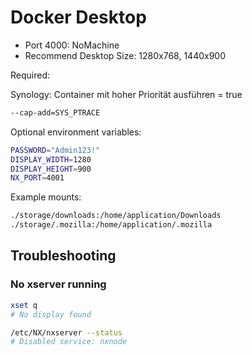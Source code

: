 # Docker Desktop

* Port 4000: NoMachine
* Recommend Desktop Size: 1280x768, 1440x900

Required:

Synology: Container mit hoher Priorität ausführen = true

```bash
--cap-add=SYS_PTRACE
```

Optional environment variables:

```bash
PASSWORD="Admin123!"
DISPLAY_WIDTH=1280
DISPLAY_HEIGHT=900
NX_PORT=4001
```

Example mounts:

```bash
./storage/downloads:/home/application/Downloads
./storage/.mozilla:/home/application/.mozilla
```

## Troubleshooting

### No xserver running

```bash
xset q
# No display found

/etc/NX/nxserver --status
# Disabled service: nxnode
```
